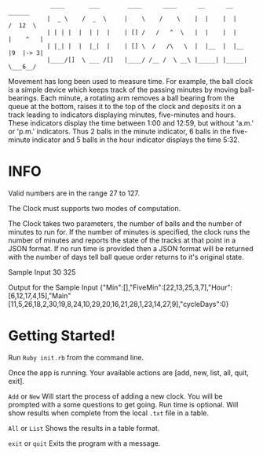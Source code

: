                 ____       ___        ____      ____      __      __          ______
               |  _ \    /  _  \     |    \    /    \    |  |    |  |        /  12  \
               | | | |  |  | |  |    | [] /   /   ^  \   |  |    |  |       |    ^   |
               | |_| |  |  |_|  |    | [] \  /   /\   \  |  |__  |  |__     |9  |-> 3|
               |____/[]  \ ___ /[]   |____/ /__ /  \ __\ |_____| |_____|     \___6__/ 
Movement has long been used to measure time. For example, the ball clock is a simple device which keeps track of the passing minutes by moving ball-bearings. Each minute, a rotating arm removes a ball bearing from the queue at the bottom, raises it to the top of the clock and deposits it on a track leading to indicators displaying minutes, five-minutes and hours. These indicators display the time between 1:00 and 12:59, but without 'a.m.' or 'p.m.' indicators. Thus 2 balls in the minute indicator, 6 balls in the five-minute indicator and 5 balls in the hour indicator displays the time 5:32.

# INFO

Valid numbers are in the range 27 to 127.

The Clock must supports two modes of computation.

The Clock takes two parameters, the number of balls and the number of minutes to run for.  If the number of minutes is specified, the clock runs the number of minutes and reports the state of the tracks at that point in a JSON format. If no run time is provided then a JSON format will be returned with the number of days tell ball queue order returns to it's original state.

  Sample Input
  30 325

  Output for the Sample Input
  {"Min":[],"FiveMin":[22,13,25,3,7],"Hour":[6,12,17,4,15],"Main"
  [11,5,26,18,2,30,19,8,24,10,29,20,16,21,28,1,23,14,27,9],"cycleDays":0}

# Getting Started!

Run `Ruby init.rb` from the command line.

Once the app is running. Your available actions are [add, new, list, all, quit, exit].

`Add` or `New` Will start the process of adding a new clock. You will be prompted with a some questions to get going. Run time is optional. Will show results when complete from the local `.txt` file in a table.

`All` or `List` Shows the results in a table format.

`exit` or `quit` Exits the program with a message.
